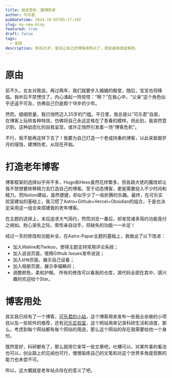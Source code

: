 ```yaml
---
title: 居安思危：建博防老
author: 可乐君
pubDatetime: 2024-10-05T05:17:19Z
slug: my-new-blog
featured: true
draft: false
tags:
  - 感悟
description: 即将25岁，是该让自己的博客成熟点了，把匡威换成皮鞋吧。
---
```

# 原由
前不久，女友对我说，再过两年，我们就要步入婚姻的殿堂，随后，宝宝也将降临。我听后不禁愣住了，内心涌起一阵惊愕：“啊？”在我心中，“父亲”这个角色似乎还遥不可及，仿佛自己仍是那个18岁的少年。

然而，细细思量，我已悄然迈入25岁的门槛。平日里，我总是以“可乐君”自居，在博客上玩转各种特效，仿佛将自己永远定格在了青春的模样。但此刻，我突然意识到，这种幼态化的自我呈现，或许正悄然引发着一场“博客危机”。

不行，我不能再这样下去了！我要为自己打造一个老成持重的博客，以此来抵御岁月的侵蚀，建博防老，从现在开始。  

# 打造老年博客
博客框架的选择似乎并不多，Hugo和Hexo虽然花样繁多，但各路大佬的魔改却让我不禁想要转移精力去打造自己的博客。至于动态博客，更是需要投入不少时间和精力。而Notion建站，虽然便捷，却似乎少了一些折腾的乐趣。最终，在可乐实验室建站的基础上，我习惯了Astro+Github+Vercel+Obsidian的组合，于是也决定采用这一组合来搭建我的老年博客。  

在主题的选择上，本应追求大气简约，然而浏览一番后，却发现诸多简约功能竟付之阙如。耐心渐失之际，索性亲自动手，将缺失的功能一一补足！  

经过一天的修改和功能补全，在Astro-Paper主题的基础上，我做出了以下改进：
- 加入Waline和Twikoo，使得主题支持常用评论系统；
- 加入说说页面，借用Github Issues发布说说；
- 加入`好物`页面，展示自己设备；
- 加入相册页面，展示幸福瞬间；
- 调整颜色，柔和护眼。
所有的修改可以看我的仓库，源代码全部在其中，感兴趣的欢迎给个Star。

# 博客用处
其实我已经有了一个博客，[可乐君的小站](https://www.kelejun.cn)，这个博客用来发布一些我业余做的小项目以及一些软件的推荐，还有[可乐实验室](https://edu.kelejun.cn)，这个网站用来记录科研生活和进度，那么，考虑到每个网站都有每个网站的用途，那么这个网站的存在我需要给他一个身份。  

既然爱好，科研都有了，那么就用它来写一些文章吧，吐槽可以，对某件事的看法也可以，创业路上的见闻也可行，慢慢锻炼自己的文笔和对这个世界多角度观察的能力也未尝不可。  

所以，这大概就是老年站点存在的意义了吧。
